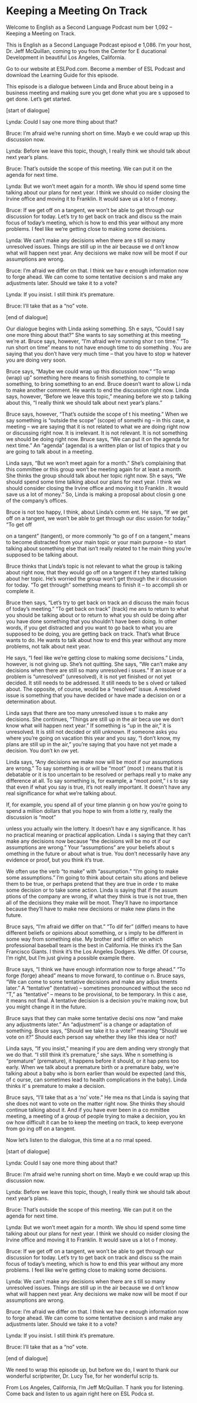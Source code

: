 # Keeping a Meeting On Track

Welcome to English as a Second Language Podcast num ber 1,092 – Keeping a Meeting on Track.  

This is English as a Second Language Podcast episod e 1,086. I’m your host, Dr. Jeff McQuillan, coming to you from the Center for E ducational Development in beautiful Los Angeles, California.  

Go to our website at ESLPod.com. Become a member of  ESL Podcast and download the Learning Guide for this episode.  

This episode is a dialogue between Linda and Bruce about being in a business meeting and making sure you get done what you are s upposed to get done. Let’s get started. 

[start of dialogue] 

Lynda: Could I say one more thing about that? 

Bruce: I’m afraid we’re running short on time. Mayb e we could wrap up this discussion now. 

Lynda: Before we leave this topic, though, I really  think we should talk about next year’s plans. 

Bruce: That’s outside the scope of this meeting. We  can put it on the agenda for next time. 

Lynda: But we won’t meet again for a month. We shou ld spend some time talking about our plans for next year. I think we should co nsider closing the Irvine office and moving it to Franklin. It would save us a lot o f money. 

Bruce: If we get off on a tangent, we won’t be able  to get through our discussion for today. Let’s try to get back on track and discu ss the main focus of today’s meeting, which is how to end this year without any more problems. I feel like we’re getting close to making some decisions. 

Lynda: We can’t make any decisions when there are s till so many unresolved issues. Things are still up in the air because we d on’t know what will happen next year. Any decisions we make now will be moot if our  assumptions are wrong.  

Bruce: I’m afraid we differ on that. I think we hav e enough information now to forge ahead. We can come to some tentative decision s and make any adjustments later. Should we take it to a vote? 

Lynda: If you insist. I still think it’s premature.   

Bruce: I’ll take that as a “no” vote. 

[end of dialogue] 

Our dialogue begins with Linda asking something. Sh e says, “Could I say one more thing about that?” She wants to say something at this meeting we’re at. Bruce says, however, “I’m afraid we’re running shor t on time.” “To run short on time” means to not have enough time to do something . You are saying that you don’t have very much time – that you have to stop w hatever you are doing very soon.  

Bruce says, “Maybe we could wrap up this discussion  now.” “To wrap (wrap) up” something here means to finish something, to comple te something, to bring something to an end. Bruce doesn’t want to allow Li nda to make another comment. He wants to end the discussion right now. Linda says, however, “Before we leave this topic,” meaning before we sto p talking about this, “I really think we should talk about next year’s plans.”  

Bruce says, however, “That’s outside the scope of t his meeting.” When we say something is “outside the scope” (scope) of somethi ng – in this case, a meeting – we are saying that it is not related to what we are  doing right now or discussing right now. It is irrelevant. It is not relevant. It  is not something we should be doing right now. Bruce says, “We can put it on the agenda  for next time.” An “agenda” (agenda) is a written plan or list of topics that y ou are going to talk about in a meeting.  

Linda says, “But we won’t meet again for a month.” She’s complaining that this committee or this group won’t be meeting again for at least a month. She thinks the group should talk about her topic right now. Sh e says, “We should spend some time talking about our plans for next year. I think we should consider closing the Irvine office and moving it to Franklin . It would save us a lot of money.” So, Linda is making a proposal about closin g one of the company’s offices.  

Bruce is not too happy, I think, about Linda’s comm ent. He says, “If we get off on a tangent, we won’t be able to get through our disc ussion for today.” “To get off  

on a tangent” (tangent), or more commonly “to go of f on a tangent,” means to become distracted from your main topic or your main  purpose – to start talking about something else that isn’t really related to t he main thing you’re supposed to be talking about.  

Bruce thinks that Linda’s topic is not relevant to what the group is talking about right now, that they would go off on a tangent if t hey started talking about her topic. He’s worried the group won’t get through the ir discussion for today. “To get through” something means to finish it – to accompli sh or complete it.  

Bruce then says, “Let’s try to get back on track an d discuss the main focus of today’s meeting.” “To get back on track” (track) me ans to return to what you should be talking about or to return to what you sh ould be doing after you have done something that you shouldn’t have been doing. In other words, if you get distracted and you want to go back to what you are supposed to be doing, you are getting back on track. That’s what Bruce wants to do. He wants to talk about how to end this year without any more problems, not  talk about next year.  

He says, “I feel like we’re getting close to making  some decisions.” Linda, however, is not giving up. She’s not quitting. She says, “We can’t make any decisions when there are still so many unresolved i ssues.” If an issue or a problem is “unresolved” (unresolved), it is not yet  finished or not yet decided. It still needs to be addressed. It still needs to be s olved or talked about. The opposite, of course, would be a “resolved” issue. A  resolved issue is something that you have decided or have made a decision on or  a determination about.  

Linda says that there are too many unresolved issue s to make any decisions. She continues, “Things are still up in the air beca use we don’t know what will happen next year.” If something is “up in the air,”  it is unresolved. It is still not decided or still unknown. If someone asks you where  you’re going on vacation this year and you say, “I don’t know, my plans are still up in the air,” you’re saying that you have not yet made a decision. You don’t kn ow yet.  

Linda says, “Any decisions we make now will be moot  if our assumptions are wrong.” To say something is or will be “moot” (moot ) means that it is debatable or it is too uncertain to be resolved or perhaps reall y to make any difference at all. To say something is, for example, a “moot point,” i s to say that even if what you say is true, it’s not really important. It doesn’t have any real significance for what we’re talking about.  

If, for example, you spend all of your time plannin g on how you’re going to spend a million dollars that you hope to win from a lotte ry, really the discussion is “moot”  

unless you actually win the lottery. It doesn’t hav e any significance. It has no practical meaning or practical application. Linda i s saying that they can’t make any decisions now because “the decisions will be mo ot if our assumptions are wrong.” Your “assumptions” are your beliefs about s omething in the future or about what is true. You don’t necessarily have any evidence or proof, but you think it’s true.  

We often use the verb “to make” with “assumption.” “I’m going to make some assumptions.” I’m going to think about certain situ ations and believe them to be true, or perhaps pretend that they are true in orde r to make some decision or to take some action. Linda is saying that if the assum ptions of the company are wrong, if what they think is true is not true, then  all of the decisions they make will be moot. They’ll have no importance because they’ll  have to make new decisions or make new plans in the future.  

Bruce says, “I’m afraid we differ on that.” “To dif fer” (differ) means to have different beliefs or opinions about something, or s imply to be different in some way from something else. My brother and I differ on  which professional baseball team is the best in California. He thinks it’s the San Francisco Giants. I think it’s the Los Angeles Dodgers. We differ. Of course, I’m right, but I’m just giving a possible example there.  

Bruce says, “I think we have enough information now  to forge ahead.” “To forge (forge) ahead” means to move forward, to continue o n. Bruce says, “We can come to some tentative decisions and make any adjus tments later.” A “tentative” (tentative) – sometimes pronounced without the seco nd “T,” as “tentative” – means to be provisional, to be temporary. In this c ase, it means not final. A tentative decision is a decision you’re making now,  but you might change it in the future.  

Bruce says that they can make some tentative decisi ons now “and make any adjustments later.” An “adjustment” is a change or adaptation of something. Bruce says, “Should we take it to a vote?” meaning “Should we vote on it?” Should each person say whether they like this idea or not?  

Linda says, “If you insist,” meaning if you are dem anding very strongly that we do that. “I still think it’s premature,” she says. Whe n something is “premature” (premature), it happens before it should, or it hap pens too early. When we talk about a premature birth or a premature baby, we’re talking about a baby who is born earlier than would be expected (and this, of c ourse, can sometimes lead to health complications in the baby). Linda thinks it’ s premature to make a decision.  

Bruce says, “I’ll take that as a ‘no’ vote.” He mea ns that Linda is saying that she does not want to vote on the matter right now. She thinks they should continue talking about it. And if you have ever been in a co mmittee meeting, a meeting of a group of people trying to make a decision, you kn ow how difficult it can be to keep the meeting on track, to keep everyone from go ing off on a tangent.  

Now let’s listen to the dialogue, this time at a no rmal speed. 

[start of dialogue] 

Lynda: Could I say one more thing about that? 

Bruce: I’m afraid we’re running short on time. Mayb e we could wrap up this discussion now. 

Lynda: Before we leave this topic, though, I really  think we should talk about next year’s plans. 

Bruce: That’s outside the scope of this meeting. We  can put it on the agenda for next time. 

Lynda: But we won’t meet again for a month. We shou ld spend some time talking about our plans for next year. I think we should co nsider closing the Irvine office and moving it to Franklin. It would save us a lot o f money. 

Bruce: If we get off on a tangent, we won’t be able  to get through our discussion for today. Let’s try to get back on track and discu ss the main focus of today’s meeting, which is how to end this year without any more problems. I feel like we’re getting close to making some decisions. 

Lynda: We can’t make any decisions when there are s till so many unresolved issues. Things are still up in the air because we d on’t know what will happen next year. Any decisions we make now will be moot if our  assumptions are wrong.  

Bruce: I’m afraid we differ on that. I think we hav e enough information now to forge ahead. We can come to some tentative decision s and make any adjustments later. Should we take it to a vote? 

Lynda: If you insist. I still think it’s premature.   

Bruce: I’ll take that as a “no” vote. 

 [end of dialogue] 

We need to wrap this episode up, but before we do, I want to thank our wonderful scriptwriter, Dr. Lucy Tse, for her wonderful scrip ts.  

From Los Angeles, California, I’m Jeff McQuillan. T hank you for listening. Come back and listen to us again right here on ESL Podca st.  

